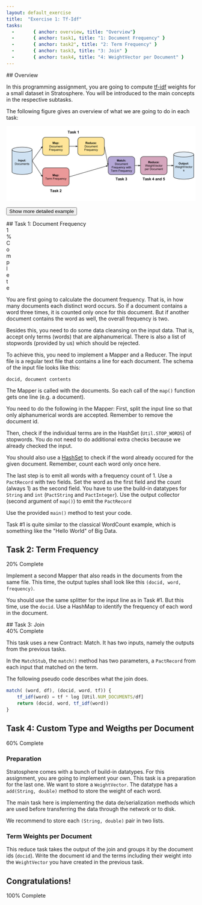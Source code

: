 ```yaml
--- 
layout: default_exercise
title:  "Exercise 1: Tf-Idf"
tasks: 
  -       { anchor: overview, title: "Overview"}
  -       { anchor: task1, title: "1: Document Frequency" }
  -       { anchor: task2", title: "2: Term Frequency" }
  -       { anchor: task3, title: "3: Join" }
  -       { anchor: task4, title: "4: WeightVector per Document" }
---
```


<section id="overview">
## Overview

In this programming assignment, you are going to compute [tf-idf](http://en.wikipedia.org/wiki/Tf%E2%80%93idf) weights for a small dataset in Stratosphere. You will be introduced to the main concepts in the respective subtasks.

The following figure gives an overview of what we are going to do in each task:

<img src="plan.svg" onerror="this.onerror=null; this.src='plan.svg'" class="img-rounded">


<button class="btn btn-primary" id="show-plan-example">Show more detailed example</button>

<img id="plan-example" style="display:none;" src="plan-example.svg" onerror="this.onerror=null; this.src='plan-example.svg'" class="img-rounded">

</section>

<section id="task1">
## Task 1: Document Frequency
<div class="progress">
  <div class="progress-bar" role="progressbar" aria-valuenow="60" aria-valuemin="0" aria-valuemax="100" style="width: 1%;">
    <span class="sr-only">1% Complete</span>
  </div>
</div>

You are first going to calculate the document frequency. That is, in how many documents each distinct word occurs.
So if a document contains a word three times, it is counted only once for this document. But if another document contains the word as well, the overall frequency is two.

Besides this, you need to do some data cleansing on the input data. That is, accept only terms (words) that are alphanumerical. There is also a list of stopwords (provided by us) which should be rejected.

To achieve this, you need to implement a Mapper and a Reducer. The input file is a regular text file that contains a line for each document.
The schema of the input file looks like this:
```
docid, document contents
```
The Mapper is called with the documents. So each call of the `map()` function gets one line (e.g. a document).

You need to do the following in the Mapper: First, split the input line so that only alphanumerical words are accepted. Remember to remove the document id. 

Then, check if the individual terms are in the HashSet (`Util.STOP_WORDS`) of stopwords. You do not need to do additional extra checks because we already checked the input.

You should also use a [HashSet](http://docs.oracle.com/javase/7/docs/api/java/util/HashSet.html) to check if the word already occured for the given document. Remember, count each word only once here.

The last step is to emit all words with a frequency count of 1. Use a `PactRecord` with two fields. Set the word as the first field and the count (always 1) as the second field.
You have to use the build-in datatypes for `String` and `int` (`PactString` and `PactInteger`).
Use the output collector (second argument of `map()`) to emit the `PactRecord`


Use the provided `main()` method to test your code.

Task #1 is quite similar to the classical WordCount example, which is something like the "Hello World" of Big Data.
</section>

<a name="task2"></a>
<h2 class="page-header">Task 2: Term Frequency</h2>
<div class="progress">
  <div class="progress-bar" role="progressbar" aria-valuenow="60" aria-valuemin="0" aria-valuemax="100" style="width: 20%;">
    <span class="sr-only">20% Complete</span>
  </div>
</div>

Implement a second Mapper that also reads in the documents from the same file. 
This time, the output tuples shall look like this `(docid, word, frequency)`.

You should use the same splitter for the input line as in Task #1. But this time, use the `docid`. 
Use a HashMap to identify the frequency of each word in the document.

<section id="task3">
## Task 3: Join

<div class="progress">
  <div class="progress-bar" role="progressbar" aria-valuenow="60" aria-valuemin="0" aria-valuemax="100" style="width: 40%;">
    <span class="sr-only">40% Complete</span>
  </div>
</div>

This task uses a new Contract: Match. It has two inputs, namely the outputs from the previous tasks.

In the `MatchStub`, the `match()` method has two parameters, a `PactRecord` from each input that matched on the term.

The following pseudo code describes what the join does.

```javascript
match( (word, df), (docid, word, tf)) {
	tf_idf(word) = tf * log [Util.NUM_DOCUMENTS/df]
	return (docid, word, tf_idf(word))
}
```
</section>

<section id="task4">
<h2 class="page-header">Task 4: Custom Type and Weigths per Document</h2>

<div class="progress">
  <div class="progress-bar" role="progressbar" aria-valuenow="60" aria-valuemin="0" aria-valuemax="100" style="width: 60%;">
    <span class="sr-only">60% Complete</span>
  </div>
</div>

### Preparation

Stratosphere comes with a bunch of build-in datatypes. For this assignment, you are going to implement your own. This task is a preparation for the last one. We want to store a `WeightVector`.
The datatype has a `add(String, double)` method to store the weight of each word.

The main task here is implementing the data de/serialization methods which are used before transferring the data through the network or to disk.

We recommend to store each `(String, double)` pair in two lists.

### Term Weights per Document

This reduce task takes the output of the join and groups it by the document ids (`docid`).
Write the document id and the terms including their weight into the `WeightVector` you have created in the previous task.

</section>

## Congratulations!

<div class="progress">
  <div class="progress-bar progress-bar-success" role="progressbar" aria-valuenow="60" aria-valuemin="0" aria-valuemax="100" style="width: 100%;">
    <span class="sr-only">100% Complete</span>
  </div>
</div>